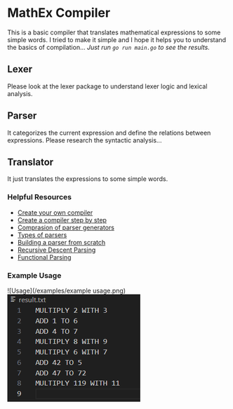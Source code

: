 # MathEx Compiler

This is a basic compiler that translates mathematical expressions to some simple words. 
I tried to make it simple and I hope it helps you to understand the basics of compilation...
_Just run `go run main.go` to see the results._

## Lexer
Please look at the lexer package to understand lexer logic and lexical analysis.

## Parser
It categorizes the current expression and define the relations between expressions.
Please research the syntactic analysis...

## Translator
It just translates the expressions to some simple words.

### Helpful Resources
* [Create your own compiler](https://citw.dev/tutorial/create-your-own-compiler?p=1)
* [Create a compiler step by step](https://hackaday.com/2022/11/27/create-a-compiler-step-by-step/)
* [Comprasion of parser generators](https://en.wikipedia.org/wiki/Comparison_of_parser_generators)
* [Types of parsers](https://www.geeksforgeeks.org/types-of-parsers-in-compiler-design/)
* [Building a parser from scratch](https://www.youtube.com/watch?v=4m7ubrdbWQU)
* [Recursive Descent Parsing](https://www.youtube.com/watch?v=SToUyjAsaFk)
* [Functional Parsing](https://www.youtube.com/watch?v=dDtZLm7HIJs)

### Example Usage
![Usage](/examples/example usage.png)
![Result](/examples/result.png)
